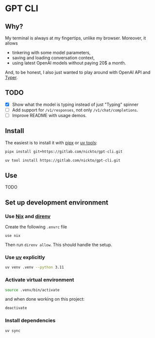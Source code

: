 # GPT CLI

## Why?

My terminal is always at my fingertips, unlike my browser. Moreover, it allows

- tinkering with some model parameters,
- saving and loading conversation context,
- using latest OpenAI models without paying 20$ a month.

And, to be honest, I also just wanted to play around with OpenAI API and
[Typer](https://typer.tiangolo.com/).

## TODO

- [X] Show what the model is typing instead of just "Typing" spinner
- [ ] Add support for `/v1/responses`, not only `/v1/chat/completions`.
- [ ] Improve README with usage demos.

## Install

The easiest is to install it with [pipx](https://pypa.github.io/pipx/) or [uv tools](https://docs.astral.sh/uv/#tools):

```bash
pipx install git+https://gitlab.com/nickto/gpt-cli.git
```

```bash
uv tool install https://gitlab.com/nickto/gpt-cli.git
```

## Use

TODO

## Set up development environment

### Use [Nix](https://nix.dev/manual/nix/2.18/command-ref/nix-shell) and [direnv](https://direnv.net/)

Create the following `.envrc` file

```
use nix
```

Then run `direnv allow`. This should handle the setup.

### Use [uv](https://docs.astral.sh/uv/) explicitly

```bash
uv venv .venv --python 3.11
```

### Activate virtual environment

```bash
source .venv/bin/activate
```

and when done working on this project:

```bash
deactivate
```

### Install dependencies

```bash
uv sync
```
